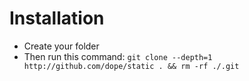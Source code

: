 # Installation

- Create your folder
- Then run this command:
```git clone --depth=1 http://github.com/dope/static . && rm -rf ./.git```
